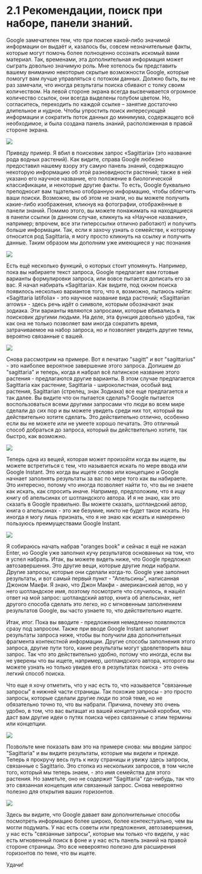 # 2.1 Рекомендации, поиск при наборе, панели знаний.

Google замечателен тем, что при поиске какой-либо значимой информации он выдаёт и, казалось бы, совсем незначительные факты, которые могут помочь более полноценно осознать искомый вами материал. Так, временами, эта дополнительная информация может сыграть довольно значимую роль. Мне хотелось бы представить вашему вниманию некоторые скрытые возможности Google, которые помогут вам лучше управляться с потоком данных. 
Должно быть, вы не раз замечали, что иногда результаты поиска сбивают с толку своим количеством. На левой стороне экрана всегда высвечивается огромное количество ссылок, они всегда выделены голубом цветом. Но, согласитесь, переходить по каждой ссылке – занятие достаточно длительное и нудное. Чтобы упростить поиск интересующей информации и сократить поток данных до минимума, содержащего всё необходимое, и была создана панель знаний, расположенная в правой стороне экрана. 

![](../images/2_1_knowledge_panel.png)

Приведу пример. Я вбил в поисковик запрос «Sagittaria» (это название рода водных растений). Как видите, справа Google любезно предоставил нашему взору эту самую панель знаний, содержащую некоторую информацию об этой разновидности растений; также в ней указано его научное название, его положение в биологической классификации, и некоторые другие факты. То есть, Google буквально преподносит вам тщательно отобранную информацию, чтобы облегчить ваши поиски. 
Возможно, вы об этом не знали, но вы можете получить какие-либо изображения, кликнув на фотографии, отображённые в панели знаний. Помимо этого, вы можете понажимать на находящиеся в панели ссылки (в данном случае, кликнуть на «Научное название», например; впрочем, все эти гиперссылки отлично работают) и получить больше информации. Так, если я захочу узнать о семействе, к которому относится род Sagittaria, я могу просто кликнуть на ссылку и получить данные. Таким образом мы дополним уже имеющиеся у нас познания 

![](../images/2_1_suggestions_1.png)

Есть ещё несколько функций, о которых стоит упомянуть. Например, пока вы набираете текст запроса, Google предлагает вам готовые варианты формулировки запроса, или вовсе пытается дописать его за вас. 
Я начал набирать «Sagittaria». Как видите, под окном поиска появилось несколько вариантов того, что я, возможно, пытаюсь найти: «Sagittaria latifolia» - это научное название вида растений; «Sagittarian arrows» - здесь речь идёт о символе, которым обозначают знак зодиака. Эти варианты являются запросами, которые вбивались в поисковик другими людьми. На деле, эта функция довольно удобна, так как она не только позволяет вам иногда сократить время, затрачиваемое на набор запроса, но и позволяет увидеть другие темы, вероятно связанные с вашей.

![](../images/2_1_suggestions_2.png)

Снова рассмотрим на примере. Вот я печатаю "sagitt" и вот "sagittarius" - это наиболее вероятное завершение этого запроса. Допишем до "sagittaria" и теперь, когда я набрал всё латинское название этого растения - предлагаются другие варианты. В этом случае предлагается Sagittaria как растение, Sagittaria - широколистная, особый вид растения, Sagittarian (стрелец, знак Зодиака) все еще предлагается и так далее. Вы видите что он пытается сделать? Google пытается воспользоваться всеми другими запросами что люди во всем мире сделали до сих пор и вы можете увидеть среди них тот, который вы действительно хотите сделать. Это действительно отлично, особенно если вы не можете или не умеете хорошо печатать. Это  отличный способ добраться до запроса, который вы действительно хотите, так быстро, как возможно.

![](../images/2_1_suggestions_3.png)

Теперь одна из вещей, которая может произойти когда вы ищете, вы можете встретиться с тем, что называется искать по мере ввода или Google Instant. Это когда вы ищете слово или концепцию и Google начнает заполнять результаты за ваc по мере того как вы набираете. Это интересно, потому что иногда позволяет найти то, что вы не знаете как искать, как спросить иначе. Например, предположим, что я ищу книгу об апельсинах от шотландского автора. И я не знаю, как это сказать в Google правильно. Вы можете сказать, шотландский автор, книга о апельсинах - это же безумие, никто не будет такое искать. Но иногда я могу лишь признать, что я не знаю как искать и намеренно пользуюсь преимуществами Google Instant.

![](../images/2_1_knowledge_panel.png)

Я собираюсь начать набрав "oranges book" и сейчас я ещё не нажал Enter, но Google уже заполнил кучу результатов основанных на том, что я успел набрать. Итак, вы можете видеть ниже, что Google предложил автозавершения. Это другие вещи, которые другие люди набрали. Другие запросы, которые они сделали когда-то. Google уже заполнил результаты, и вот самый первый пункт - "Апельсины", написанная Джоном Макфи. Я знаю, что Джон Макфи - американский автор, но у него шотландское имя, поэтому посмотрите что случилось, я нашёл ответ на мой запрос: шотландский автор, книга об апельсинах, нет другого способа сделать это легко, но с мгновенным заполнением результатов Google, вы часто узнаете то, что действительно ищете.

Итак, итог. Пока вы вводите - предложения немедленно появляются сразу под запросом. Также при вводе Google Instant заполнит результаты запроса ниже, чтобы вы получили два дополнительных фрагмента контекстной информации. Другие способы заполнения этого запроса, другие пути того, какие результаты могут удовлетворить ваш запрос. Так что это действительно удобно, потому что иногда, если вы не уверены что вы ищете, например, шотландского автора, которого вы можете узнать но только увидев его в результатах поиска - это очень легкий способ поиска. 

Что еще я хочу отметить, что у нас есть то, что называется "связанные запросы" в нижней части страницы. Так похожие запросы - это просто запросы, которые сделали другие люди по этой теме, но не обязательно точно то, что вы набрали. Причина, почему это очень удобно, в том, что вас вытащат из вашей концептуальной коробки, что даст вам другие идеи о путях поиска через связанные с этим термины или концепции.

![](../images/2_1_related_searches_1.png)

Позвольте мне показать вам это на примере снова: мы вводим запрос "Sagittaria" и вы видите результаты, которые мы видели и прежде. Теперь я прокручу весь путь к низу страницы и увижу здесь запросы, связанные с Sagittario. Это стопка из нескольких запросов, в том числе того, который мы теперь знаем, - это имя семейства для этого растения. Но заметьте, оно не содержит "Sagittaria" где-нибудь, так что это связанная концепция или связанный запрос. Снова невероятно полезно для открытия ваших горизонтов.

![](../images/2_1_related_searches_2.png)

Здесь вы видите, что Google давает вам дополнительные способы посмотреть информацию более широко, более контекстуально, чем вы могли подумать. У нас есть советы или предложения, автозавершения, у нас есть "связанные запросы", которые мы только что видели, у нас есть мгновенный поиск в фоне и у нас есть панель знаний на правой стороне страницы. Это все невероятно полезно для расширения горизонтов по теме, что вы ищете.

Удачи!
